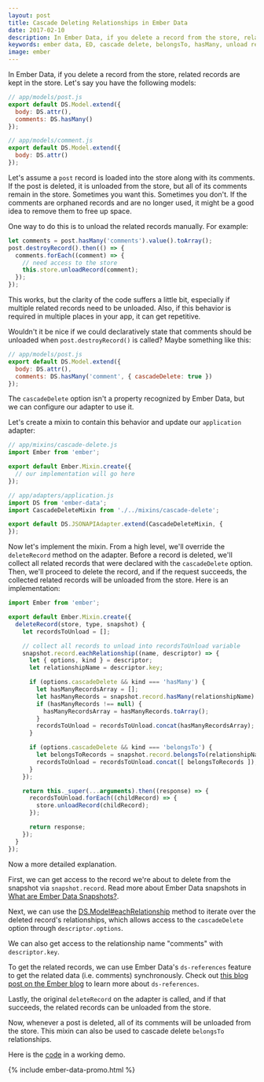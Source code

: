 ```yaml
---
layout: post
title: Cascade Deleting Relationships in Ember Data
date: 2017-02-10
description: In Ember Data, if you delete a record from the store, related records are kept in the store. How do you cascade delete related records? Find out in this post.
keywords: ember data, ED, cascade delete, belongsTo, hasMany, unload relationships, eachRelationship, relationship options, snapshot
image: ember
---
```


In Ember Data, if you delete a record from the store, related records are kept in the store. Let's say you have the following models:

```js
// app/models/post.js
export default DS.Model.extend({
  body: DS.attr(),
  comments: DS.hasMany()
});
```

```js
// app/models/comment.js
export default DS.Model.extend({
  body: DS.attr()
});
```

Let's assume a `post` record is loaded into the store along with its comments. If the post is deleted, it is unloaded from the store, but all of its comments remain in the store. Sometimes you want this. Sometimes you don't. If the comments are orphaned records and are no longer used, it might be a good idea to remove them to free up space.

One way to do this is to unload the related records manually. For example:

```js
let comments = post.hasMany('comments').value().toArray();
post.destroyRecord().then(() => {
  comments.forEach((comment) => {
    // need access to the store
    this.store.unloadRecord(comment);
  });
});
```

This works, but the clarity of the code suffers a little bit, especially if multiple related records need to be unloaded. Also, if this behavior is required in multiple places in your app, it can get repetitive.

Wouldn't it be nice if we could declaratively state that comments should be unloaded when `post.destroyRecord()` is called? Maybe something like this:

```js
// app/models/post.js
export default DS.Model.extend({
  body: DS.attr(),
  comments: DS.hasMany('comment', { cascadeDelete: true })
});
```

The `cascadeDelete` option isn't a property recognized by Ember Data, but we can configure our adapter to use it.

Let's create a mixin to contain this behavior and update our `application` adapter:

```js
// app/mixins/cascade-delete.js
import Ember from 'ember';

export default Ember.Mixin.create({
  // our implementation will go here
});
```

```js
// app/adapters/application.js
import DS from 'ember-data';
import CascadeDeleteMixin from './../mixins/cascade-delete';

export default DS.JSONAPIAdapter.extend(CascadeDeleteMixin, {
});
```

Now let's implement the mixin. From a high level, we'll override the `deleteRecord` method on the adapter. Before a record is deleted, we'll collect all related records that were declared with the `cascadeDelete` option. Then, we'll proceed to delete the record, and if the request succeeds, the collected related records will be unloaded from the store. Here is an implementation:

```js
import Ember from 'ember';

export default Ember.Mixin.create({
  deleteRecord(store, type, snapshot) {
    let recordsToUnload = [];

    // collect all records to unload into recordsToUnload variable
    snapshot.record.eachRelationship((name, descriptor) => {
      let { options, kind } = descriptor;
      let relationshipName = descriptor.key;

      if (options.cascadeDelete && kind === 'hasMany') {
        let hasManyRecordsArray = [];
        let hasManyRecords = snapshot.record.hasMany(relationshipName).value();
        if (hasManyRecords !== null) {
          hasManyRecordsArray = hasManyRecords.toArray();
        }
        recordsToUnload = recordsToUnload.concat(hasManyRecordsArray);
      }

      if (options.cascadeDelete && kind === 'belongsTo') {
        let belongsToRecords = snapshot.record.belongsTo(relationshipName).value();
        recordsToUnload = recordsToUnload.concat([ belongsToRecords ]);
      }
    });

    return this._super(...arguments).then((response) => {
      recordsToUnload.forEach((childRecord) => {
        store.unloadRecord(childRecord);
      });

      return response;
    });
  }
});
```

Now a more detailed explanation.

First, we can get access to the record we're about to delete from the snapshot via `snapshot.record`. Read more about Ember Data snapshots in [What are Ember Data Snapshots?](/2016/02/27/what-are-ember-data-snapshots.html).

Next, we can use the [DS.Model#eachRelationship](http://emberjs.com/api/data/classes/DS.Model.html#method_eachRelationship) method to iterate over the deleted record's relationships, which allows access to the `cascadeDelete` option through `descriptor.options`.

We can also get access to the relationship name "comments" with `descriptor.key`.

To get the related records, we can use Ember Data's `ds-references` feature to get the related data (i.e. comments) synchronously. Check out [this blog post on the Ember blog](http://emberjs.com/blog/2016/05/03/ember-data-2-5-released.html#toc_code-ds-references-code) to learn more about `ds-references`.

Lastly, the original `deleteRecord` on the adapter is called, and if that succeeds, the related records can be unloaded from the store.

Now, whenever a post is deleted, all of its comments will be unloaded from the store. This mixin can also be used to cascade delete `belongsTo` relationships.

Here is the [code](https://github.com/skaterdav85/cascade-delete-relationships-in-ember-data) in a working demo.

{% include ember-data-promo.html %}
